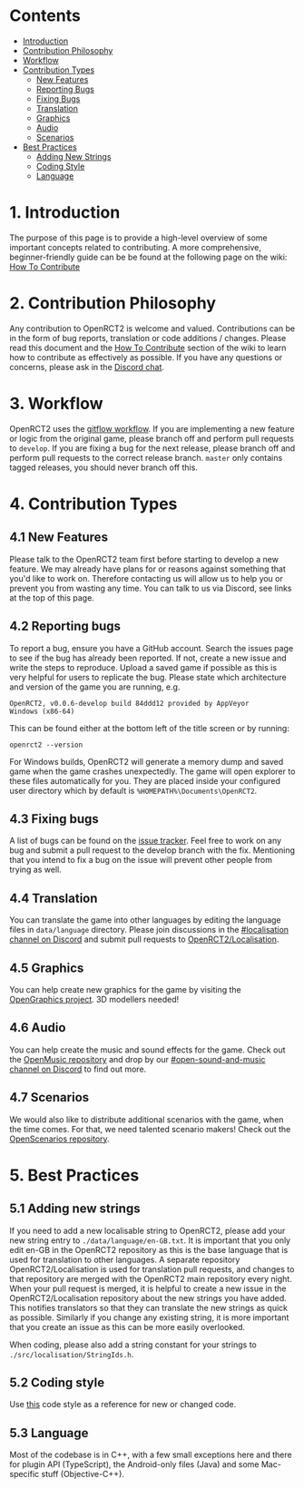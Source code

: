 # Contents

- [Introduction](#1-introduction)
- [Contribution Philosophy](#2-contribution-philosophy)
- [Workflow](#3-workflow)
- [Contribution Types](#4-contribution-types)
    - [New Features](#41-new-features)
    - [Reporting Bugs](#42-reporting-bugs)
    - [Fixing Bugs](#43-fixing-bugs)
    - [Translation](#44-translation)
    - [Graphics](#45-graphics)
    - [Audio](#46-audio)
    - [Scenarios](#47-scenarios)
- [Best Practices](#5-best-practices)
    - [Adding New Strings](#51-adding-new-strings)
    - [Coding Style](#52-coding-style)
    - [Language](#53-language)


# 1. Introduction
The purpose of this page is to provide a high-level overview of some important concepts related to contributing. A more comprehensive, beginner-friendly guide can be be found at the following page on the wiki: [How To Contribute](https://github.com/OpenRCT2/OpenRCT2/wiki/How-To-Contribute)

# 2. Contribution Philosophy
Any contribution to OpenRCT2 is welcome and valued. Contributions can be in the form of bug reports, translation or code additions / changes. Please read this document and the [How To Contribute](https://github.com/OpenRCT2/OpenRCT2/wiki/How-To-Contribute) section of the wiki to learn how to contribute as effectively as possible. If you have any questions or concerns, please ask in the [Discord chat](https://discordapp.com/invite/fsEwSWs).

# 3. Workflow
OpenRCT2 uses the [gitflow workflow](https://www.atlassian.com/git/tutorials/comparing-workflows#gitflow-workflow). If you are implementing a new feature or logic from the original game, please branch off and perform pull requests to ```develop```. If you are fixing a bug for the next release, please branch off and perform pull requests to the correct release branch. ```master``` only contains tagged releases, you should never branch off this.

# 4. Contribution Types

## 4.1 New Features
Please talk to the OpenRCT2 team first before starting to develop a new feature. We may already have plans for or reasons against something that you'd like to work on. Therefore contacting us will allow us to help you or prevent you from wasting any time. You can talk to us via Discord, see links at the top of this page.

## 4.2 Reporting bugs
To report a bug, ensure you have a GitHub account. Search the issues page to see if the bug has already been reported. If not, create a new issue and write the steps to reproduce. Upload a saved game if possible as this is very helpful for users to replicate the bug. Please state which architecture and version of the game you are running, e.g.
```
OpenRCT2, v0.0.6-develop build 84ddd12 provided by AppVeyor
Windows (x86-64)
```

This can be found either at the bottom left of the title screen or
by running:
```
openrct2 --version
```

For Windows builds, OpenRCT2 will generate a memory dump and saved game when the game crashes unexpectedly. The game will open explorer to these files automatically for you. They are placed inside your configured user directory which by default is `%HOMEPATH%\Documents\OpenRCT2`.


## 4.3 Fixing bugs
A list of bugs can be found on the [issue tracker](https://github.com/OpenRCT2/OpenRCT2/issues). Feel free to work on any bug and submit a pull request to the develop branch with the fix. Mentioning that you intend to fix a bug on the issue will prevent other people from trying as well.

## 4.4 Translation
You can translate the game into other languages by editing the language files in ```data/language``` directory. Please join discussions in the [#localisation channel on Discord](https://discordapp.com/invite/sxnrvX9) and submit pull requests to [OpenRCT2/Localisation](https://github.com/OpenRCT2/Localisation).

## 4.5 Graphics
You can help create new graphics for the game by visiting the [OpenGraphics project](https://github.com/OpenRCT2/OpenGraphics). 3D modellers needed!

## 4.6 Audio
You can help create the music and sound effects for the game. Check out the [OpenMusic repository](https://github.com/OpenRCT2/OpenMusic) and drop by our [#open-sound-and-music channel on Discord](https://discord.gg/9y8WbcX) to find out more.

## 4.7 Scenarios
We would also like to distribute additional scenarios with the game, when the time comes. For that, we need talented scenario makers! Check out the [OpenScenarios repository](https://github.com/OpenRCT2/OpenScenarios).

# 5. Best Practices

## 5.1 Adding new strings
If you need to add a new localisable string to OpenRCT2, please add your new string entry to ```./data/language/en-GB.txt```.
It is important that you only edit en-GB in the OpenRCT2 repository as this is the base language that is used for
translation to other languages. A separate repository OpenRCT2/Localisation is used for translation pull requests, and changes
to that repository are merged with the OpenRCT2 main repository every night. When your pull request is merged, it is helpful
to create a new issue in the OpenRCT2/Localisation repository about the new strings you have added. This notifies translators
so that they can translate the new strings as quick as possible. Similarly if you change any existing string, it is more
important that you create an issue as this can be more easily overlooked.

When coding, please also add a string constant for your strings to ```./src/localisation/StringIds.h```.

## 5.2 Coding style
Use [this](https://github.com/OpenRCT2/OpenRCT2/wiki/Coding-Style) code style as a reference for new or changed code.

## 5.3 Language
Most of the codebase is in C++, with a few small exceptions here and there for plugin API (TypeScript), the Android-only files (Java) and some Mac-specific stuff (Objective-C++).
